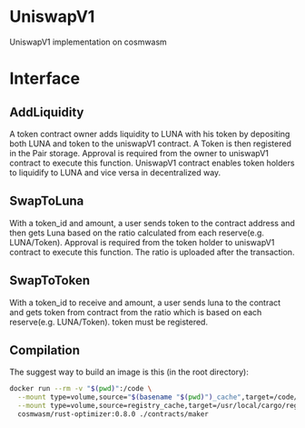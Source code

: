 # UniswapV1

UniswapV1 implementation on cosmwasm

# Interface

## AddLiquidity

A token contract owner adds liquidity to LUNA with his token by depositing both LUNA and token to the uniswapV1 contract.
A Token is then registered in the Pair storage. Approval is required from the owner to uniswapV1 contract to execute this function. UniswapV1 contract enables token holders to liquidify to LUNA and vice versa in decentralized way.

## SwapToLuna

With a token_id and amount, a user sends token to the contract address and then gets Luna based on the ratio calculated from each reserve(e.g. LUNA/Token). Approval is required from the token holder to uniswapV1 contract to execute this function. The ratio is uploaded after the transaction.

## SwapToToken

With a token_id to receive and amount, a user sends luna to the contract and gets token from contract from the ratio which is based on each reserve(e.g. LUNA/Token). token must be registered.

## Compilation

The suggest way to build an image is this (in the root directory):

```sh
docker run --rm -v "$(pwd)":/code \
  --mount type=volume,source="$(basename "$(pwd)")_cache",target=/code/contracts/maker/target \
  --mount type=volume,source=registry_cache,target=/usr/local/cargo/registry \
  cosmwasm/rust-optimizer:0.8.0 ./contracts/maker
```

